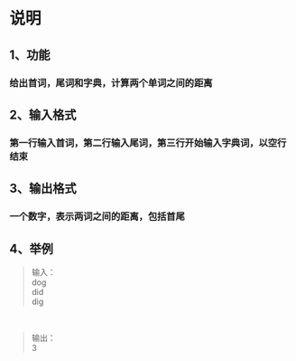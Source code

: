 # 说明
## 1、功能
### 给出首词，尾词和字典，计算两个单词之间的距离
## 2、输入格式
### 第一行输入首词，第二行输入尾词，第三行开始输入字典词，以空行结束
## 3、输出格式
### 一个数字，表示两词之间的距离，包括首尾
## 4、举例
>输入：  
dog  
did  
dig  
</br>

>输出：  
>3


